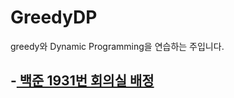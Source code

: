 # GreedyDP
greedy와 Dynamic Programming을 연습하는 주입니다.

-<a href="https://www.acmicpc.net/"> 백준 1931번 회의실 배정 </a>
-

